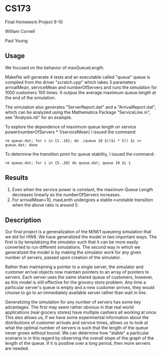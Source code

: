 CS173
======

 Final Homework Project 9-10
 
 William Cornell
 
 Paul Young
 
Usage
------
We focused on the behavior of maxQueueLength.

Makefile will generate 4 tests and an executable called "queue"
queue is compiled from the driver "scratch.cpp" which takes 3 parameters arrivalMean, serviceMean and numberOfServers and runs the simulation for 1000 customers 100 times. It outpus the average maxiimum queue length at the end of the simulation.

The simulation also generates "ServerReport.dat" and a "ArrivalReport.dat", which can be analyzed using the Mathematica Package "ServiceLine.m", see "Analysis.nb" for an example.

To explore the dependence of maxiimum queue length on service power(numberOfServers * 1/serviceMean) I issued the command:
<pre><code>rm queue.dat; for i in {1..10}; do ./queue 10 $(($i * 5)) $i >> queue.dat; done</code></pre>

To determine the transition point for queue stability, I issued the command:
<pre><code>rm queue.dat; for i in {5..20} do queue.dat; queue 10 $i 1 </code></pre>

Results
------
 1. Even when the service power is constant, the maximum Queue Length decreases linearly as the numberOfServers increases.
 2. For arrivalMean=10, maxLenth undergoes a stable->unstable transition when the above ratio is around 5.
 
Description
------
 Our final project is a generalization of the
 M/M/1 queueing simulation that we did for HW8.
 We have generalized the model in two important
 ways. The first is by templatizing the simulator
 such that it can be more easily converted to
 run different simulations. The second way in
 which we generalized the model is by making the
 simulator work for any given number of servers,
 passed upon creation of the simulator.
 
 Rather than maintaining a pointer to a single
 server, the simulator and customer arrival
 objects now maintain pointers to an array of
 pointers to servers. Each server uses the same
 shared queue of customers, however, as this
 model is still effective for the grocery store
 problem. Any time a particular server's queue
 is empty and a new customer arrives, they would
 choose to go to an immediately available server
 rather than wait in line.
 
 Generalizing the simulation for any number of 
 servers has some key advantages. The first may
 seem rather obvious in that real world applications
 (real grocery stores) have multiple cashiers all
 working at once. This also allows us, if we have
 some experimental information about the
 distributions of customer arrivals and service
 times, allows us to look at what the optimal
 number of servers is such that the length of the
 queue never grows without bound. We can determine
 how "stable" a particular scenario is in this
 regard by observing the overall slope of the graph
 of the length of the queue. If it is positive over
 a long period, then more servers are needed.

